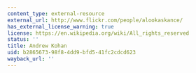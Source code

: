 ```yaml
---
content_type: external-resource
external_url: http://www.flickr.com/people/alookaskance/
has_external_license_warning: true
license: https://en.wikipedia.org/wiki/All_rights_reserved
status: ''
title: Andrew Kohan
uid: b2865673-98f8-4dd9-bfd5-41fc2cdcd623
wayback_url: ''
---
```

